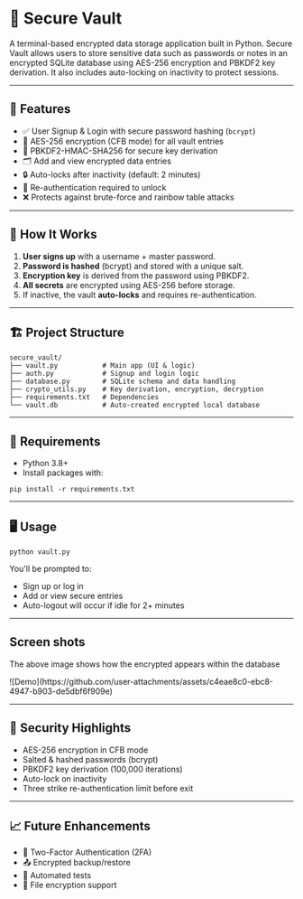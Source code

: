 <!DOCTYPE html>
<html lang="en">
<head>
  <meta charset="UTF-8">
  

<h1>🔐 Secure Vault</h1>
<p>A terminal-based encrypted data storage application built in Python. Secure Vault allows users to store sensitive data such as passwords or notes in an encrypted SQLite database using AES-256 encryption and PBKDF2 key derivation. It also includes auto-locking on inactivity to protect sessions.</p>

<hr>

<h2>🚀 Features</h2>
<ul>
  <li>✅ User Signup & Login with secure password hashing (<code>bcrypt</code>)</li>
  <li>🔐 AES-256 encryption (CFB mode) for all vault entries</li>
  <li>🧠 PBKDF2-HMAC-SHA256 for secure key derivation</li>
  <li>🗂 Add and view encrypted data entries</li>
  <li>🔒 Auto-locks after inactivity (default: 2 minutes)</li>
  <li>🔁 Re-authentication required to unlock</li>
  <li>❌ Protects against brute-force and rainbow table attacks</li>
</ul>

<hr>

<h2>🧠 How It Works</h2>
<ol>
  <li><strong>User signs up</strong> with a username + master password.</li>
  <li><strong>Password is hashed</strong> (bcrypt) and stored with a unique salt.</li>
  <li><strong>Encryption key</strong> is derived from the password using PBKDF2.</li>
  <li><strong>All secrets</strong> are encrypted using AES-256 before storage.</li>
  <li>If inactive, the vault <strong>auto-locks</strong> and requires re-authentication.</li>
</ol>

<hr>

<h2>🏗️ Project Structure</h2>
<pre><code>secure_vault/
├── vault.py           # Main app (UI & logic)
├── auth.py            # Signup and login logic
├── database.py        # SQLite schema and data handling
├── crypto_utils.py    # Key derivation, encryption, decryption
├── requirements.txt   # Dependencies
└── vault.db           # Auto-created encrypted local database
</code></pre>

<hr>

<h2>💪 Requirements</h2>
<ul>
  <li>Python 3.8+</li>
  <li>Install packages with:</li>
</ul>
<pre><code>pip install -r requirements.txt</code></pre>

<hr>

<h2>🖥️ Usage</h2>
<pre><code>python vault.py</code></pre>
<p>You'll be prompted to:</p>
<ul>
  <li>Sign up or log in</li>
  <li>Add or view secure entries</li>
  <li>Auto-logout will occur if idle for 2+ minutes</li>
</ul>

<hr>

<h2>Screen shots</h2>

<p>The above image shows how the encrypted appears within the database</p>
![Demo](https://github.com/user-attachments/assets/c4eae8c0-ebc8-4947-b903-de5dbf6f909e)


<hr>

<h2>🔐 Security Highlights</h2>
<ul>
  <li>AES-256 encryption in CFB mode</li>
  <li>Salted & hashed passwords (bcrypt)</li>
  <li>PBKDF2 key derivation (100,000 iterations)</li>
  <li>Auto-lock on inactivity</li>
  <li>Three strike re-authentication limit before exit</li>
</ul>

<hr>

<h2>📈 Future Enhancements</h2>
<ul>
  <li>🔐 Two-Factor Authentication (2FA)</li>
  <li>📤 Encrypted backup/restore</li>
  <li>🧪 Automated tests</li>
  <li>📁 File encryption support</li>
</ul>

</body>
</html>
